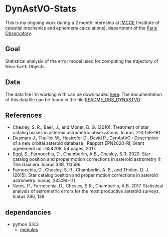 # DynAstVO-Stats

This is my ongoing work during a 2 month internship at [IMCCE](https://www.imcce.fr) (Institute of celestial mechanics and ephemeris calculations), department of the [Paris Observatory](https://www.observatoiredeparis.psl.eu/-imcce-.html).

## Goal

Statistical analysis of the error model used for computing the trajectory of Near Earth Objects.

## Data

The data file I'm working with can be downloaded [here](https://drive.google.com/file/d/1uY8VwV4MhbVuVYhi3YyVK3ulBWFqqPhD/view?usp=sharing).
The documentation of this datafile can be found in the file [README_OBS_DYNASTVO](README_OBS_DYNASTVO.txt)

## References

- Chesley, S. R., Baer, J., and Monet, D. G. (2010). Treatment of star catalog biases in asteroid astrometric observations. Icarus, 210:158–181.
- Desmars J., Thuillot W., Hestrofer D., David P., DynAstVO : Description of a new orbital asteroid database , Rapport EPN2020-RI, Grant agreement no : 654208, 54 pages, 2017.
- Eggl, S., Farnocchia, D., Chamberlin, A.B., Chesley, S.R. 2020. Star catalog position and proper motion corrections in asteroid astrometry II: The Gaia era. Icarus 339, 113596.
- Farnocchia, D., Chesley, S. R., Chamberlin, A. B., and Tholen, D. J. (2015). Star catalog position and proper motion corrections in asteroid astrometry. Icarus, 245:94–111.
- Veres, P., Farnocchia, D., Chesley, S.R., Chamberlin, A.B. 2017. Statistical analysis of astrometric errors for the most productive asteroid surveys. Icarus 296, 139.

## dependancies

- python 3.8.3
  - [modules](requirements.txt)
